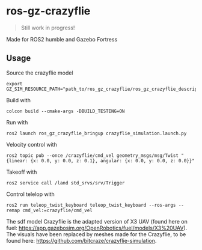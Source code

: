 # ros-gz-crazyflie

> Still work in progress!

Made for ROS2 humble and Gazebo Fortress

## Usage

Source the crazyflie model

    export GZ_SIM_RESOURCE_PATH="path_to/ros_gz_crazyflie/ros_gz_crazyflie_description/models/

Build with

    colcon build --cmake-args -DBUILD_TESTING=ON

Run with

    ros2 launch ros_gz_crazyflie_bringup crazyflie_simulation.launch.py

Velocity control with

    ros2 topic pub --once /crazyflie/cmd_vel geometry_msgs/msg/Twist "{linear: {x: 0.0, y: 0.0, z: 0.1}, angular: {x: 0.0, y: 0.0, z: 0.0}}"

Takeoff with

    ros2 service call /land std_srvs/srv/Trigger


Control telelop with

    ros2 run teleop_twist_keyboard teleop_twist_keyboard --ros-args --remap cmd_vel:=crazyflie/cmd_vel

The sdf model Crazyflie is the adapted version of X3 UAV (found here on fuel: https://app.gazebosim.org/OpenRobotics/fuel/models/X3%20UAV). The visuals have been replaced by meshes made for the Crazyflie, to be found here: https://github.com/bitcraze/crazyflie-simulation.
